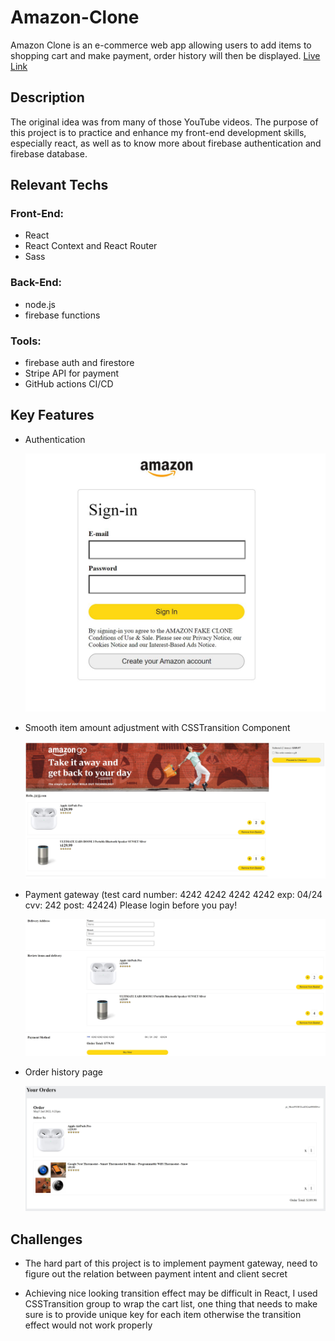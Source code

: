 # Amazon-Clone

Amazon Clone is an e-commerce web app allowing users to add items to shopping cart and make payment, order history will then be displayed. [Live Link](https://clone-591e6.web.app/)

## Description

The original idea was from many of those YouTube videos.
The purpose of this project is to practice and enhance my front-end development skills, especially react, as well as
to know more about firebase authentication and firebase database.

## Relevant Techs

### Front-End:

- React
- React Context and React Router
- Sass

### Back-End:

- node.js
- firebase functions

### Tools:

- firebase auth and firestore
- Stripe API for payment
- GitHub actions CI/CD

## Key Features

- Authentication

  ![Auth](src/img/Auth.JPG)

- Smooth item amount adjustment with CSSTransition Component

  ![Cart](src/img/shopping_cart.JPG)

- Payment gateway (test card number: 4242 4242 4242 4242 exp: 04/24 cvv: 242 post: 42424) Please login before you pay!

  ![Payment](src/img/payment_page.JPG)

- Order history page

  ![Order](src/img/order_history_page.JPG)

## Challenges

- The hard part of this project is to implement payment gateway, need to figure out the relation between payment intent and client secret

- Achieving nice looking transition effect may be difficult in React, I used CSSTransition group to wrap the cart list, one thing that needs to make sure is to provide unique key for each item otherwise the transition effect would not work properly
